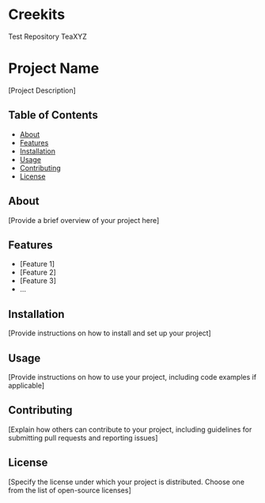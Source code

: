 # Creekits
Test Repository TeaXYZ
# Project Name

[Project Description]

## Table of Contents
- [About](#about)
- [Features](#features)
- [Installation](#installation)
- [Usage](#usage)
- [Contributing](#contributing)
- [License](#license)

## About
[Provide a brief overview of your project here]

## Features
- [Feature 1]
- [Feature 2]
- [Feature 3]
- ...

## Installation
[Provide instructions on how to install and set up your project]

## Usage
[Provide instructions on how to use your project, including code examples if applicable]

## Contributing
[Explain how others can contribute to your project, including guidelines for submitting pull requests and reporting issues]

## License
[Specify the license under which your project is distributed. Choose one from the list of open-source licenses]
